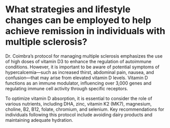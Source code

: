 # What strategies and lifestyle changes can be employed to help achieve remission in individuals with multiple sclerosis?

Dr. Coimbra’s protocol for managing multiple sclerosis emphasizes the use of high doses of vitamin D3 to enhance the regulation of autoimmune conditions. However, it is important to be aware of potential symptoms of hypercalcemia—such as increased thirst, abdominal pain, nausea, and confusion—that may arise from elevated vitamin D levels. Vitamin D functions as an immune modulator, influencing over 3,000 genes and regulating immune cell activity through specific receptors.

To optimize vitamin D absorption, it is essential to consider the role of various nutrients, including DHA, zinc, vitamin K2 (MK7), magnesium, choline, B2, B12, folate, chromium, and selenium. Key recommendations for individuals following this protocol include avoiding dairy products and maintaining adequate hydration.